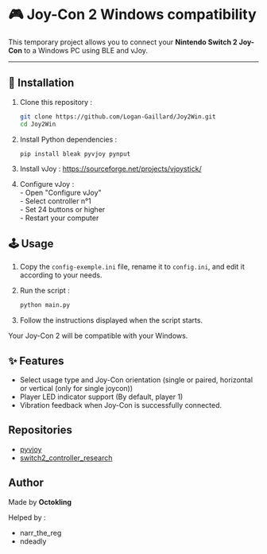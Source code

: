 # 🎮 Joy-Con 2 Windows compatibility

This temporary project allows you to connect your **Nintendo Switch 2 Joy-Con** to a Windows PC using BLE and vJoy.

---

## 🚀 Installation

1. Clone this repository :
   ```bash
   git clone https://github.com/Logan-Gaillard/Joy2Win.git
   cd Joy2Win
   ```

2. Install Python dependencies :
    ```
    pip install bleak pyvjoy pynput
    ```

4.  Install vJoy :
    https://sourceforge.net/projects/vjoystick/

5. Configure vJoy :  
        - Open "Configure vJoy"  
        - Select controller n°1  
        - Set 24 buttons or higher  
        - Restart your computer  

## 🕹️ Usage

1. Copy the `config-exemple.ini` file, rename it to `config.ini`, and edit it according to your needs.

2. Run the script :
    ```bash
    python main.py
    ```

3. Follow the instructions displayed when the script starts.

Your Joy-Con 2 will be compatible with your Windows.

## ✨ Features

- Select usage type and Joy-Con orientation (single or paired, horizontal or vertical (only for single joycon))
- Player LED indicator support (By default, player 1)
- Vibration feedback when Joy-Con is successfully connected.

## Repositories
- [pyvjoy](https://github.com/tidzo/pyvjoy)
- [switch2_controller_research](https://github.com/ndeadly/switch2_controller_research)

## Author
Made by **Octokling**

Helped by :  
- narr_the_reg
- ndeadly